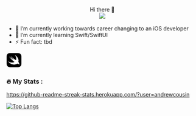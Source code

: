 <div id="header" align="center">
  Hi there 👋
</div>

<div id="header" align="center">
  <img src="https://media.giphy.com/media/qgQUggAC3Pfv687qPC/giphy.gif" width="200"/>
</div>

- 🔭 I’m currently working towards career changing to an iOS developer
- 🌱 I’m currently learning Swift/SwiftUI
- ⚡ Fun fact: tbd

<div>
<img src=https://raw.githubusercontent.com/devicons/devicon/1119b9f84c0290e0f0b38982099a2bd027a48bf1/icons/swift/swift-plain.svg" title="Swift Plain" alt="Swift Plain" width="40" height="40"/>&nbsp;
 </div>

### :fire: My Stats :
https://github-readme-streak-stats.herokuapp.com/?user=andrewcousin

[![Top Langs](https://github-readme-stats.vercel.app/api/top-langs/?username=andrewcousin&layout=compact&theme=vision-friendly-dark)](https://github.com/anuraghazra/github-readme-stats)




